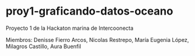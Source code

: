 # proy1-graficando-datos-oceano
Proyecto 1 de la Hackaton marina de Intercoonecta

Miembros: Denisse Fierro Arcos, Nicolas Restrepo, María Eugenia López, Milagros Castillo, Aura Buenfil

